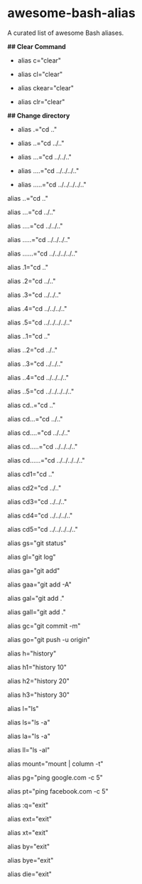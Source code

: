 # awesome-bash-alias
A curated list of awesome Bash aliases. 

__## Clear Command__


* alias c="clear"

* alias cl="clear"

* alias ckear="clear"

* alias clr="clear"

__## Change directory__

* alias .="cd .."

* alias ..="cd ../.."

* alias ...="cd ../../.."

* alias ....="cd ../../../.."

* alias .....="cd ../../../../.."


alias ..="cd .."

alias ...="cd ../.." 

alias ....="cd ../../.." 

alias .....="cd ../../../.." 

alias ......="cd ../../../../.." 

alias .1="cd .."

alias .2="cd ../.." 

alias .3="cd ../../.." 

alias .4="cd ../../../.." 

alias .5="cd ../../../../.."

alias ..1="cd .."

alias ..2="cd ../.." 

alias ..3="cd ../../.." 

alias ..4="cd ../../../.." 

alias ..5="cd ../../../../.." 

alias cd..="cd .." 

alias cd...="cd ../.." 

alias cd....="cd ../../.." 

alias cd.....="cd ../../../.." 

alias cd......="cd ../../../../.." 

alias cd1="cd .." 

alias cd2="cd ../.." 

alias cd3="cd ../../.." 

alias cd4="cd ../../../.." 

alias cd5="cd ../../../../.." 

alias gs="git status"

alias gl="git log"

alias ga="git add"

alias gaa="git add -A"

alias gal="git add ."

alias gall="git add ."

alias gc="git commit -m"

alias go="git push -u origin"



alias h="history"

alias h1="history 10" 

alias h2="history 20" 

alias h3="history 30" 

alias l="ls"




alias ls="ls -a"

alias la="ls -a"

alias ll="ls -al"


alias mount="mount | column -t"



alias pg="ping google.com -c 5"

alias pt="ping facebook.com -c 5"



alias :q="exit"

alias ext="exit"

alias xt="exit"

alias by="exit"

alias bye="exit"

alias die="exit"


